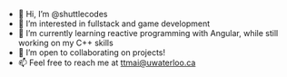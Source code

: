- 👋 Hi, I’m @shuttlecodes
- 👀 I’m interested in fullstack and game development
- 🌱 I’m currently learning reactive programming with Angular, while still working on my C++ skills
- 💞️ I’m open to collaborating on projects!
- 📫 Feel free to reach me at ttmai@uwaterloo.ca

<!---
shuttlecodes/shuttlecodes is a ✨ special ✨ repository because its `README.md` (this file) appears on your GitHub profile.
You can click the Preview link to take a look at your changes.
--->
